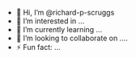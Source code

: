 - 👋 Hi, I’m @richard-p-scruggs
- 👀 I’m interested in ...
- 🌱 I’m currently learning ...
- 💞️ I’m looking to collaborate on ....
- ⚡ Fun fact: ...

<!---
richard-p-scruggs/richard-p-scruggs is a ✨ special ✨ repository because its `README.md` (this file) appears on your GitHub profile.
You can click the Preview link to take a look at your changes.
--->
